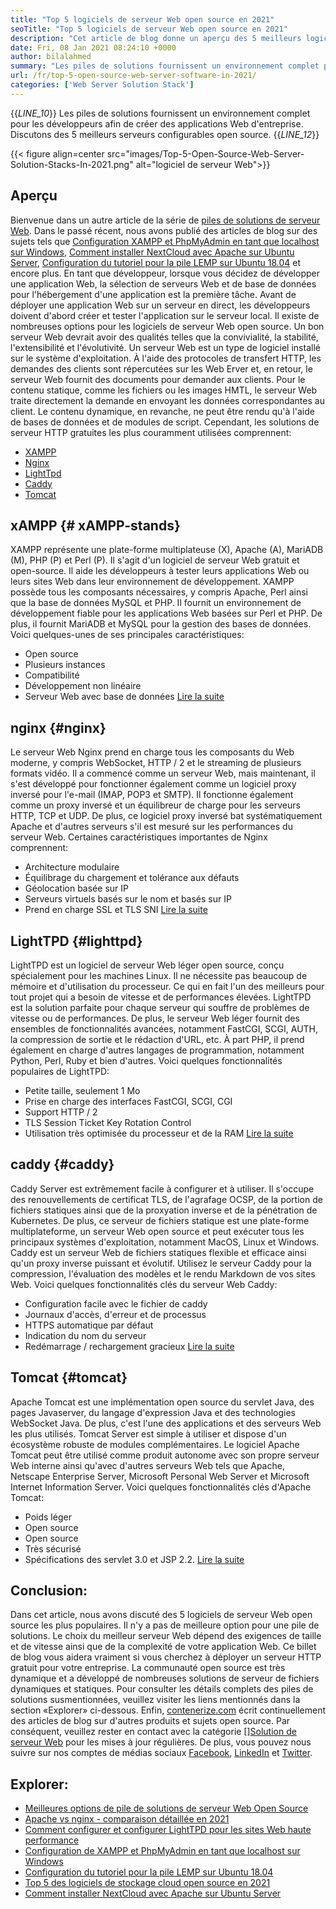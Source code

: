 ```yaml
---
title: "Top 5 logiciels de serveur Web open source en 2021" 
seoTitle: "Top 5 logiciels de serveur Web open source en 2021" 
description: "Cet article de blog donne un aperçu des 5 meilleurs logiciels de serveur Web populaire. Tous les logiciels répertoriés ici sont auto-hébergés, gratuits et offrent des fonctionnalités riches." 
date: Fri, 08 Jan 2021 08:24:10 +0000
author: bilalahmed
summary: "Les piles de solutions fournissent un environnement complet pour les développeurs afin de créer des applications Web d'entreprise. Discutons des 5 meilleurs serveurs configurables open source." 
url: /fr/top-5-open-source-web-server-software-in-2021/
categories: ['Web Server Solution Stack']
---
```

{{_LINE_10_}}
  Les piles de solutions fournissent un environnement complet pour les développeurs afin de créer des applications Web d'entreprise. Discutons des 5 meilleurs serveurs configurables open source.
{{_LINE_12_}}

{{< figure align=center src="images/Top-5-Open-Source-Web-Server-Solution-Stacks-In-2021.png" alt="logiciel de serveur Web">}}


## Aperçu
Bienvenue dans un autre article de la série de [piles de solutions de serveur Web][1]. Dans le passé récent, nous avons publié des articles de blog sur des sujets tels que [Configuration XAMPP et PhpMyAdmin en tant que localhost sur Windows][2], [Comment installer NextCloud avec Apache sur Ubuntu Server][3], [Configuration du tutoriel pour la pile LEMP sur Ubuntu 18.04][4] et encore plus. En tant que développeur, lorsque vous décidez de développer une application Web, la sélection de serveurs Web et de base de données pour l'hébergement d'une application est la première tâche. Avant de déployer une application Web sur un serveur en direct, les développeurs doivent d'abord créer et tester l'application sur le serveur local. Il existe de nombreuses options pour les logiciels de serveur Web open source. Un bon serveur Web devrait avoir des qualités telles que la convivialité, la stabilité, l'extensibilité et l'évolutivité.
Un serveur Web est un type de logiciel installé sur le système d'exploitation. À l'aide des protocoles de transfert HTTP, les demandes des clients sont répercutées sur les Web Erver et, en retour, le serveur Web fournit des documents pour demander aux clients. Pour le contenu statique, comme les fichiers ou les images HMTL, le serveur Web traite directement la demande en envoyant les données correspondantes au client. Le contenu dynamique, en revanche, ne peut être rendu qu'à l'aide de bases de données et de modules de script. Cependant, les solutions de serveur HTTP gratuites les plus couramment utilisées comprennent:
  * [XAMPP][5]
  * [Nginx][6]
  * [LightTpd][7]
  * [Caddy][8]
  * [Tomcat][9]

## xAMPP   {# xAMPP-stands}
XAMPP représente une plate-forme multiplateuse (X), Apache (A), MariADB (M), PHP (P) et Perl (P). Il s'agit d'un logiciel de serveur Web gratuit et open-source. Il aide les développeurs à tester leurs applications Web ou leurs sites Web dans leur environnement de développement. XAMPP possède tous les composants nécessaires, y compris Apache, Perl ainsi que la base de données MySQL et PHP. Il fournit un environnement de développement fiable pour les applications Web basées sur Perl et PHP. De plus, il fournit MariADB et MySQL pour la gestion des bases de données. Voici quelques-unes de ses principales caractéristiques:
  * Open source
  * Plusieurs instances
  * Compatibilité
  * Développement non linéaire
  * Serveur Web avec base de données
[Lire la suite][10]

## nginx   {#nginx}
Le serveur Web Nginx prend en charge tous les composants du Web moderne, y compris WebSocket, HTTP / 2 et le streaming de plusieurs formats vidéo. Il a commencé comme un serveur Web, mais maintenant, il s'est développé pour fonctionner également comme un logiciel proxy inversé pour l'e-mail (IMAP, POP3 et SMTP). Il fonctionne également comme un proxy inversé et un équilibreur de charge pour les serveurs HTTP, TCP et UDP. De plus, ce logiciel proxy inversé bat systématiquement Apache et d'autres serveurs s'il est mesuré sur les performances du serveur Web. Certaines caractéristiques importantes de Nginx comprennent:
  * Architecture modulaire
  * Équilibrage du chargement et tolérance aux défauts
  * Géolocation basée sur IP
  * Serveurs virtuels basés sur le nom et basés sur IP
  * Prend en charge SSL et TLS SNI
[Lire la suite][11]

## LightTPD   {#lighttpd}
LightTPD est un logiciel de serveur Web léger open source, conçu spécialement pour les machines Linux. Il ne nécessite pas beaucoup de mémoire et d'utilisation du processeur. Ce qui en fait l'un des meilleurs pour tout projet qui a besoin de vitesse et de performances élevées. LightTPD est la solution parfaite pour chaque serveur qui souffre de problèmes de vitesse ou de performances. De plus, le serveur Web léger fournit des ensembles de fonctionnalités avancées, notamment FastCGI, SCGI, AUTH, la compression de sortie et le rédaction d'URL, etc. À part PHP, il prend également en charge d'autres langages de programmation, notamment Python, Perl, Ruby et bien d'autres. Voici quelques fonctionnalités populaires de LightTPD:
  * Petite taille, seulement 1 Mo
  * Prise en charge des interfaces FastCGI, SCGI, CGI
  * Support HTTP / 2
  * TLS Session Ticket Key Rotation Control
  * Utilisation très optimisée du processeur et de la RAM
[Lire la suite][12]

## caddy   {#caddy}
Caddy Server est extrêmement facile à configurer et à utiliser. Il s'occupe des renouvellements de certificat TLS, de l'agrafage OCSP, de la portion de fichiers statiques ainsi que de la proxyation inverse et de la pénétration de Kubernetes. De plus, ce serveur de fichiers statique est une plate-forme multiplateforme, un serveur Web open source et peut exécuter tous les principaux systèmes d'exploitation, notamment MacOS, Linux et Windows. Caddy est un serveur Web de fichiers statiques flexible et efficace ainsi qu'un proxy inverse puissant et évolutif. Utilisez le serveur Caddy pour la compression, l'évaluation des modèles et le rendu Markdown de vos sites Web. Voici quelques fonctionnalités clés du serveur Web Caddy:
  * Configuration facile avec le fichier de caddy
  * Journaux d'accès, d'erreur et de processus
  * HTTPS automatique par défaut
  * Indication du nom du serveur
  * Redémarrage / rechargement gracieux
[Lire la suite][13]

## Tomcat   {#tomcat}
Apache Tomcat est une implémentation open source du servlet Java, des pages Javaserver, du langage d'expression Java et des technologies WebSocket Java. De plus, c'est l'une des applications et des serveurs Web les plus utilisés. Tomcat Server est simple à utiliser et dispose d'un écosystème robuste de modules complémentaires. Le logiciel Apache Tomcat peut être utilisé comme produit autonome avec son propre serveur Web interne ainsi qu'avec d'autres serveurs Web tels que Apache, Netscape Enterprise Server, Microsoft Personal Web Server et Microsoft Internet Information Server. Voici quelques fonctionnalités clés d'Apache Tomcat:
  * Poids léger
  * Open source
  * Open source
  * Très sécurisé
  * Spécifications des servlet 3.0 et JSP 2.2.
[Lire la suite][14]

## Conclusion:
Dans cet article, nous avons discuté des 5 logiciels de serveur Web open source les plus populaires. Il n'y a pas de meilleure option pour une pile de solutions. Le choix du meilleur serveur Web dépend des exigences de taille et de vitesse ainsi que de la complexité de votre application Web. Ce billet de blog vous aidera vraiment si vous cherchez à déployer un serveur HTTP gratuit pour votre entreprise. La communauté open source est très dynamique et a développé de nombreuses solutions de serveur de fichiers dynamiques et statiques. Pour consulter les détails complets des piles de solutions susmentionnées, veuillez visiter les liens mentionnés dans la section «Explorer» ci-dessous.
Enfin, [contenerize.com][15] écrit continuellement des articles de blog sur d'autres produits et sujets open source. Par conséquent, veuillez rester en contact avec la catégorie [][][16][Solution de serveur Web][1] pour les mises à jour régulières. De plus, vous pouvez nous suivre sur nos comptes de médias sociaux [Facebook][17], [LinkedIn][18] et [Twitter][19].

## Explorer:
  * [Meilleures options de pile de solutions de serveur Web Open Source][20]
  * [Apache vs nginx - comparaison détaillée en 2021][21]
  * [Comment configurer et configurer LightTPD pour les sites Web haute performance][22]
  * [Configuration de XAMPP et PhpMyAdmin en tant que localhost sur Windows][2]
  * [Configuration du tutoriel pour la pile LEMP sur Ubuntu 18.04][4]
  * [Top 5 des logiciels de stockage cloud open source en 2021][23]
  * [Comment installer NextCloud avec Apache sur Ubuntu Server][3]

  
[1]: https://products.containerize.com/solution-stack/
[2]: https://blog.containerize.com/database-management-software/how-to-setup-xampp-and-phpmyadmin-as-localhost-on-windows/
[3]: https://blog.containerize.com/backup-and-sync-software/how-to-install-nextcloud-with-apache-on-ubuntu-server/
[4]: https://blog.containerize.com/web-server-solution-stack/setup-tutorial-for-lemp-stack-on-ubuntu-18-04/
[5]: #xampp-stands
[6]: #NGINX
[7]: #Lighttpd
[8]: #Caddy
[9]: #Tomcat
[10]: https://products.containerize.com/solution-stack/xampp
[11]: https://products.containerize.com/solution-stack/nginx
[12]: https://products.containerize.com/solution-stack/lighttpd
[13]: https://products.containerize.com/solution-stack/caddy
[14]: https://products.containerize.com/solution-stack/tomcat
[15]: https://www.containerize.com/
[16]: https://products.containerize.com/video-editing-software
[17]: https://web.facebook.com/containerize
[18]: https://www.linkedin.com/company/containerize/
[19]: https://twitter.com/containerize_co
[20]: https://products.containerize.com/solution-stack
[21]: https://blog.containerize.com/2021/02/26/apache-vs-nginx-detailed-comparison-in-2021/
[22]: https://blog.containerize.com/2020/12/16/setup-and-configure-lighttpd-web-server-for-high-performance-websites/
[23]: https://blog.containerize.com/backup-and-sync-software/top-5-open-source-cloud-storage-software-in-2021/
